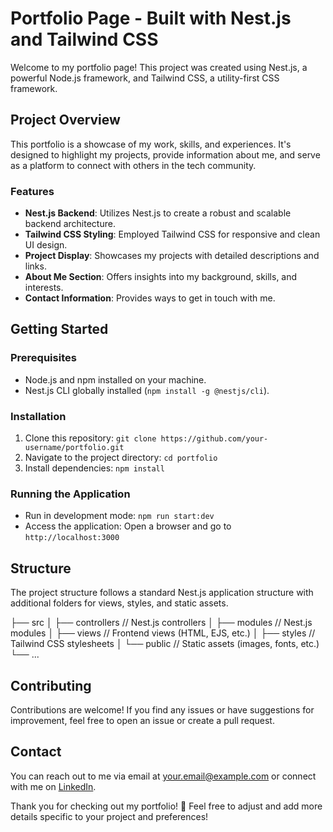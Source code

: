 # Portfolio Page - Built with Nest.js and Tailwind CSS

Welcome to my portfolio page! This project was created using Nest.js, a powerful Node.js framework, and Tailwind CSS, a utility-first CSS framework. 

## Project Overview

This portfolio is a showcase of my work, skills, and experiences. It's designed to highlight my projects, provide information about me, and serve as a platform to connect with others in the tech community.

### Features

- **Nest.js Backend**: Utilizes Nest.js to create a robust and scalable backend architecture.
- **Tailwind CSS Styling**: Employed Tailwind CSS for responsive and clean UI design.
- **Project Display**: Showcases my projects with detailed descriptions and links.
- **About Me Section**: Offers insights into my background, skills, and interests.
- **Contact Information**: Provides ways to get in touch with me.

## Getting Started

### Prerequisites

- Node.js and npm installed on your machine.
- Nest.js CLI globally installed (`npm install -g @nestjs/cli`).

### Installation

1. Clone this repository: `git clone https://github.com/your-username/portfolio.git`
2. Navigate to the project directory: `cd portfolio`
3. Install dependencies: `npm install`

### Running the Application

- Run in development mode: `npm run start:dev`
- Access the application: Open a browser and go to `http://localhost:3000`

## Structure

The project structure follows a standard Nest.js application structure with additional folders for views, styles, and static assets.

├── src
│ ├── controllers // Nest.js controllers
│ ├── modules // Nest.js modules
│ ├── views // Frontend views (HTML, EJS, etc.)
│ ├── styles // Tailwind CSS stylesheets
│ └── public // Static assets (images, fonts, etc.)
└── ...

## Contributing

Contributions are welcome! If you find any issues or have suggestions for improvement, feel free to open an issue or create a pull request.

## Contact

You can reach out to me via email at [your.email@example.com](mailto:your.email@example.com) or connect with me on [LinkedIn](https://www.linkedin.com/in/yourusername).

Thank you for checking out my portfolio! 🚀
Feel free to adjust and add more details specific to your project and preferences!